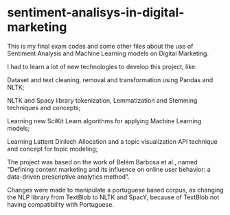# sentiment-analisys-in-digital-marketing
This is my final exam codes and some other files about the use of Sentiment Analysis and Machine Learning models on Digital Marketing.

I had to learn a lot of new technologies to develop this project, like:

Dataset and text cleaning, removal and transformation using Pandas and NLTK;

NLTK and Spacy library tokenization, Lemmatization and Stemming techniques and concepts;

Learning new SciKit Learn algorithms for applying Machine Learning models;

Learning Lattent Dirilech Allocation and a topic visualization API technique and concept for topic modeling;

The project was based on the work of Belém Barbosa et al., named "Defining content marketing and its influence on online user behavior: a data-driven prescriptive analytics method".

Changes were made to manipulate a portuguese based corpus, as changing the NLP library from TextBlob to NLTK and SpacY, because of TextBlob not having compatibility with Portuguese.
